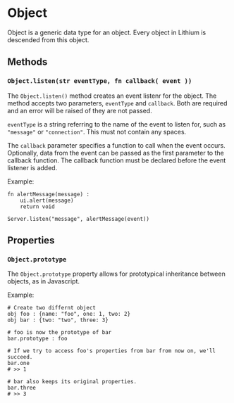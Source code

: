 Object
======

Object is a generic data type for an object. Every object in Lithium is descended from this object.

Methods
-------

### `Object.listen(str eventType, fn callback( event ))`

The `Object.listen()` method creates an event listenr for the object. The method accepts two parameters, `eventType` and `callback`. Both are required and an error will be raised of they are not passed.

`eventType` is a string referring to the name of the event to listen for, such as `"message"` or `"connection"`. This must not contain any spaces.

The `callback` parameter specifies a function to call when the event occurs. Optionally, data from the event can be passed as the first parameter to the callback function. The callback function must be declared before the event listener is added.

Example:

```lithium
fn alertMessage(message) : 
    ui.alert(message)
    return void
    
Server.listen("message", alertMessage(event))
```

Properties
----------

### `Object.prototype`

The `Object.prototype` property allows for prototypical inheritance between objects, as in Javascript.

Example:

```lithium
# Create two differnt object
obj foo : {name: "foo", one: 1, two: 2}
obj bar : {two: "two", three: 3}
 
# foo is now the prototype of bar
bar.prototype : foo
 
# If we try to access foo's properties from bar from now on, we'll succeed. 
bar.one
# >> 1
 
# bar also keeps its original properties.
bar.three
# >> 3
```
